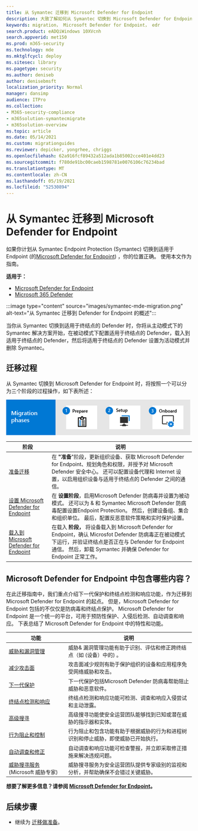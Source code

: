 ```yaml
---
title: 从 Symantec 迁移到 Microsoft Defender for Endpoint
description: 大致了解如何从 Symantec 切换到 Microsoft Defender for Endpoint
keywords: migration， Microsoft Defender for Endpoint， edr
search.product: eADQiWindows 10XVcnh
search.appverid: met150
ms.prod: m365-security
ms.technology: mde
ms.mktglfcycl: deploy
ms.sitesec: library
ms.pagetype: security
ms.author: deniseb
author: denisebmsft
localization_priority: Normal
manager: dansimp
audience: ITPro
ms.collection:
- M365-security-compliance
- m365solution-symantecmigrate
- m365solution-overview
ms.topic: article
ms.date: 05/14/2021
ms.custom: migrationguides
ms.reviewer: depicker, yongrhee, chriggs
ms.openlocfilehash: 62a916fcf89432a512ada1b85002cce401e4dd23
ms.sourcegitcommit: f780de91bc00caeb1598781e0076106c76234bad
ms.translationtype: MT
ms.contentlocale: zh-CN
ms.lasthandoff: 05/19/2021
ms.locfileid: "52530894"
---
```

# <a name="migrate-from-symantec-to-microsoft-defender-for-endpoint"></a>从 Symantec 迁移到 Microsoft Defender for Endpoint
如果你计划从 Symantec Endpoint Protection (Symantec) 切换到适用于 Endpoint (的[Microsoft Defender for Endpoint](microsoft-defender-endpoint.md)) ，你的位置正确。 使用本文作为指南。

**适用于：**
- [Microsoft Defender for Endpoint](https://go.microsoft.com/fwlink/p/?linkid=2154037)
- [Microsoft 365 Defender](https://go.microsoft.com/fwlink/?linkid=2118804)

:::image type="content" source="images/symantec-mde-migration.png" alt-text="从 Symantec 迁移到 Defender for Endpoint 的概述":::

当你从 Symantec 切换到适用于终结点的 Defender 时，你将从主动模式下的 Symantec 解决方案开始，在被动模式下配置适用于终结点的 Defender，载入到适用于终结点的 Defender，然后将适用于终结点的 Defender 设置为活动模式并删除 Symantec。

## <a name="the-migration-process"></a>迁移过程

从 Symantec 切换到 Microsoft Defender for Endpoint 时，将按照一个可以分为三个阶段的过程操作，如下表所述：

![迁移阶段 - 准备、设置、载入](images/phase-diagrams/migration-phases.png)

|阶段 |说明 |
|--|--|
|[准备迁移](symantec-to-microsoft-defender-atp-prepare.md) |在 **"准备**"阶段，更新组织设备、获取 Microsoft Defender for Endpoint、规划角色和权限，并授予对 Microsoft Defender 安全中心。 还可以配置设备代理和 Internet 设置，以启用组织设备与适用于终结点的 Defender 之间的通信。 |
|[设置 Microsoft Defender for Endpoint](symantec-to-microsoft-defender-atp-setup.md) |在 **设置阶段**，启用Microsoft Defender 防病毒并设置为被动模式。 还可以为 & 和 Symantec Microsoft Defender 防病毒配置设置Endpoint Protection。 然后，创建设备组、集合和组织单位。 最后，配置反恶意软件策略和实时保护设置。|
|[载入到 Microsoft Defender for Endpoint](symantec-to-microsoft-defender-atp-onboard.md) |在载入 **阶段，** 将设备载入到 Microsoft Defender for Endpoint，确认 Microsfot Defender 防病毒正在被动模式下运行，并验证终结点是否正在与 Defender for Endpoint 通信。 然后，卸载 Symantec 并确保 Defender for Endpoint 正常工作。 |

## <a name="whats-included-in-microsoft-defender-for-endpoint"></a>Microsoft Defender for Endpoint 中包含哪些内容？

在此迁移指南中，我们重点介绍下[](microsoft-defender-antivirus-in-windows-10.md)一代保护和终结点检测和[](overview-endpoint-detection-response.md)响应功能，作为迁移到 Microsoft Defender for Endpoint 的起点。 但是，Microsoft Defender for Endpoint 包括的不仅仅是防病毒和终结点保护。 Microsoft Defender for Endpoint 是一个统一的平台，可用于预防性保护、入侵后检测、自动调查和响应。 下表总结了 Microsoft Defender for Endpoint 中的特性和功能。 

| 功能 | 说明 |
|---|---|
| [威胁和漏洞管理](next-gen-threat-and-vuln-mgt.md) | 威胁& 漏洞管理功能有助于识别、评估和修正跨终结点（如 (设备）中的) 。 |
| [减少攻击面](overview-attack-surface-reduction.md) | 攻击面减少规则有助于保护组织的设备和应用程序免受网络威胁和攻击。 |
| [下一代保护](microsoft-defender-antivirus-in-windows-10.md) | 下一代保护包括Microsoft Defender 防病毒帮助阻止威胁和恶意软件。 |
| [终结点检测和响应](overview-endpoint-detection-response.md) | 终结点检测和响应功能可检测、调查和响应入侵尝试和主动泄露。  |
| [高级搜寻](advanced-hunting-overview.md) | 高级搜寻功能使安全运营团队能够找到已知或潜在威胁的指示器和实体。 |
| [行为阻止和控制](behavioral-blocking-containment.md) | 行为阻止和包含功能有助于根据威胁的行为和进程树识别和停止威胁，即使威胁已开始执行。 |
| [自动调查和修正](automated-investigations.md) | 自动调查和响应功能可检查警报，并立即采取修正措施来解决违规问题。 |
| [威胁搜寻服务](microsoft-threat-experts.md) (Microsoft 威胁专家)  | 威胁搜寻服务为安全运营团队提供专家级别的监视和分析，并帮助确保不会错过关键威胁。 |

**想要了解更多信息？请参阅 [Microsoft Defender for Endpoint](microsoft-defender-endpoint.md)。**

## <a name="next-step"></a>后续步骤

- 继续为 [迁移做准备](symantec-to-microsoft-defender-atp-prepare.md)。
